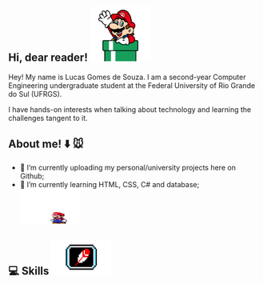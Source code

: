 ## Hi, dear reader! ![olá](mariodown.gif)
Hey! My name is Lucas Gomes de Souza. I am a second-year Computer Engineering undergraduate student at the Federal University of Rio Grande do Sul (UFRGS).

I have hands-on interests when talking about technology and learning the challenges tangent to it.

## About me! :arrow_down: :mouse: 
- 🔭 I’m currently uploading my personal/university projects here on Github;     
- 🌱 I’m currently learning HTML, CSS, C# and database;                     <img src="https://github.com/lucasgdesouza/lucasgdesouza/raw/main/mario.gif" width="120" height="70">
  
## :computer: Skills <img src="https://github.com/lucasgdesouza/lucasgdesouza/raw/main/skills.gif" width="120" height="70">


